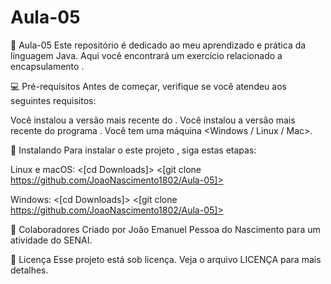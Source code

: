 # Aula-05

👾 Aula-05
Este repositório é dedicado ao meu aprendizado e prática da linguagem Java. Aqui você encontrará um exercício relacionado a encapsulamento .

💻 Pré-requisitos
Antes de começar, verifique se você atendeu aos seguintes requisitos:

Você instalou a versão mais recente do <Java>.
Você instalou a versão mais recente do programa <Eclipse ou InteliJ>.
Você tem uma máquina <Windows / Linux / Mac>.

🚀 Instalando
Para instalar o este projeto , siga estas etapas:

Linux e macOS:
<[cd Downloads]>
<[git clone https://github.com/JoaoNascimento1802/Aula-05]>

Windows:
<[cd Downloads]>
<[git clone https://github.com/JoaoNascimento1802/Aula-05]>

🤝 Colaboradores
Criado por João Emanuel Pessoa do Nascimento para um atividade do SENAI.

📝 Licença
Esse projeto está sob licença. Veja o arquivo LICENÇA para mais detalhes.
